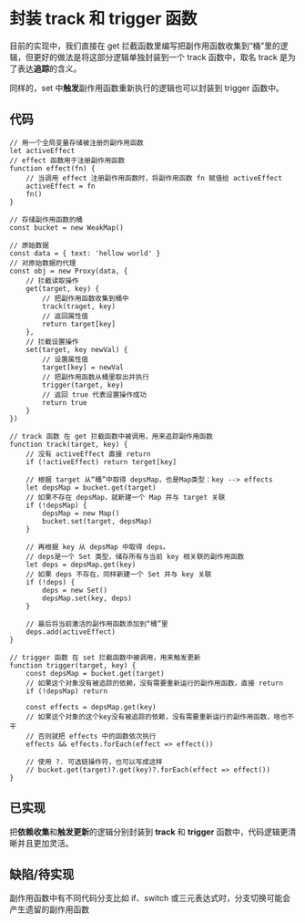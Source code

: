 # 封装 track 和 trigger 函数
目前的实现中，我们直接在 get 拦截函数里编写把副作用函数收集到“桶”里的逻辑，但更好的做法是将这部分逻辑单独封装到一个 track 函数中，取名 track 是为了表达**追踪**的含义。

同样的，set 中**触发**副作用函数重新执行的逻辑也可以封装到 trigger 函数中。

## 代码
```javascript{20,29,35-59,61-74}
// 用一个全局变量存储被注册的副作用函数
let activeEffect
// effect 函数用于注册副作用函数
function effect(fn) {
    // 当调用 effect 注册副作用函数时，将副作用函数 fn 赋值给 activeEffect
    activeEffect = fn
    fn()
}

// 存储副作用函数的桶
const bucket = new WeakMap()

// 原始数据
const data = { text: 'hellow world' }
// 对原始数据的代理
const obj = new Proxy(data, {
    // 拦截读取操作
    get(target, key) {
        // 把副作用函数收集到桶中
        track(traget, key)
        // 返回属性值
        return target[key]
    },
    // 拦截设置操作
    set(target, key newVal) {
        // 设置属性值
        target[key] = newVal
        // 把副作用函数从桶里取出并执行
        trigger(target, key)
        // 返回 true 代表设置操作成功
        return true
    }
})

// track 函数 在 get 拦截函数中被调用，用来追踪副作用函数
function track(target, key) {
    // 没有 activeEffect 直接 return
    if (!activeEffect) return terget[key]

    // 根据 target 从“桶”中取得 depsMap，也是Map类型：key --> effects
    let depsMap = bucket.get(target)
    // 如果不存在 depsMap，就新建一个 Map 并与 target 关联
    if (!depsMap) {
        depsMap = new Map()
        bucket.set(target, depsMap)
    }

    // 再根据 key 从 depsMap 中取得 deps。
    // deps是一个 Set 类型，储存所有与当前 key 相关联的副作用函数
    let deps = depsMap.get(key)
    // 如果 deps 不存在，同样新建一个 Set 并与 key 关联
    if (!deps) {
        deps = new Set()
        depsMap.set(key, deps)
    }

    // 最后将当前激活的副作用函数添加到“桶”里
    deps.add(activeEffect)
}

// trigger 函数 在 set 拦截函数中被调用，用来触发更新
function trigger(target, key) {
    const depsMap = bucket.get(target)
    // 如果这个对象没有被追踪的依赖，没有需要重新运行的副作用函数，直接 return
    if (!depsMap) return

    const effects = depsMap.get(key)
    // 如果这个对象的这个key没有被追踪的依赖，没有需要重新运行的副作用函数，啥也不干
    // 否则就把 effects 中的函数依次执行
    effects && effects.forEach(effect => effect())

    // 使用 ?. 可选链操作符，也可以写成这样
    // bucket.get(target)?.get(key)?.forEach(effect => effect())
}
```

## 已实现
把**依赖收集**和**触发更新**的逻辑分别封装到 **track** 和 **trigger** 函数中，代码逻辑更清晰并且更加灵活。

## 缺陷/待实现
副作用函数中有不同代码分支比如 if、switch 或三元表达式时，分⽀切换可能会产⽣遗留的副作⽤函数
